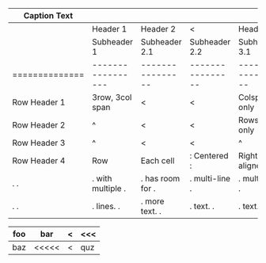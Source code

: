 | Caption Text |                 |                |                |                |                |
|--------------|-----------------|----------------|----------------|----------------|----------------|
|              | Header 1        | Header 2       |        <       | Header 3       |        <       |
|              | Subheader 1     | Subheader 2.1  | Subheader 2.2  | Subheader 3.1  | Subheader 3.2  |
|==============|-----------------|----------------|----------------|----------------|----------------|
| Row Header 1 | 3row, 3col span |       <        |        <       | Colspan only   |        <       |
| Row Header 2 |       ^         |       <        |        <       | Rowspan only   | Cell           |
| Row Header 3 |       ^         |       <        |        <       |       ^        | Cell           |
| Row Header 4 |  Row            |  Each cell     |:   Centered   :| Right-aligned :|: Left-aligned  |
|.            .|. with multiple .|. has room for .|.  multi-line  .|.   multi-line .|. multi-line   .|
|.            .|. lines.        .|. more text.   .|.     text.    .|.        text. .|. text.        .|

| foo | bar |<    | <<< |
| --- |-----|-    |    -|
| baz |<<<<<|    <| quz |
